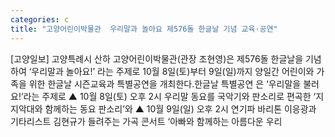 ```yaml
---
categories: c
title: "고양어린이박물관  우리말과 놀아요 제576돌 한글날 기념 교육·공연"
---
```

[고양일보] 고양특례시 산하 고양어린이박물관(관장 조현영)은 제576돌 한글날을 기념하여 ‘우리말과 놀아요!’ 라는 주제로 10월 8일(토)부터 9일(일)까지 양일간 어린이와 가족을 위한 한글날 시즌교육과 특별공연을 개최한다.한글날 특별공연 은 ‘우리말을 불러요!’라는 주제로 ▲ 10월 8일(토) 오후 2시 우리말 동요를 국악기와 판소리로 편곡한 ‘지지악대와 함께하는 동요 판소리’와 ▲ 10월 9일(일) 오후 2시 연기파 바리톤 이응광과 기타리스트 김현규가 들려주는 가곡 콘서트 ‘아빠와 함께하는 아름다운 우리